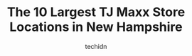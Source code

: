 ---
layout: ampstory
image: https://i0.wp.com/www.depkes.org/wp-content/uploads/2023/06/tj-maxx-0-in-new-hampshire-1685968853.jpeg?resize=640,853
author: techidn
featured: false
description: Discover the impressive array of TJ Maxx options in New Hampshire, where you can find 10 of the largest TJ Maxx establishments in the area. From renowned classics to hidden gems, New Hampshi
title: The 10 Largest TJ Maxx Store Locations in New Hampshire
cover:
   title: The 10 Largest TJ Maxx Store Locations in New Hampshire
   subtitle: Rickpate
   background: https://www.depkes.org/wp-content/uploads/2023/06/tj-maxx-0-in-new-hampshire-1685968853.jpeg

pages: 
 - layout: thirds
   top: <h1>#1 T.J. Maxx</h1>
   bottom: "<p>Solid store with a good selection of merchandise. Good deals on clothes and jewelry. The kinda place where you have to find the deals.</p>"
   background: https://www.depkes.org/wp-content/uploads/2023/06/tj-maxx-1-in-new-hampshire-1685968854.jpeg
   backgroundblur: true
 - layout: thirds
   top: <h1>#2 T.J. Maxx & HomeGoods</h1>
   bottom: "<p>10 Michels Wy, Londonderry, NH 03053, United States</p>"
   background: https://www.depkes.org/wp-content/uploads/2023/06/tj-maxx-2-in-new-hampshire-1685968854.jpeg
   cta:
      link: https://www.depkes.org/blog/the-10-largest-tj-maxx-store-locations-in-new-hampshire/
      text: The 10 Largest TJ Maxx Store Locations in New Hampshire
 - layout: thirds
   top: <h1>#3 T.J. Maxx</h1>
   bottom: "<p>12 Loudon Rd, Concord, NH 03301, United States</p>"
   background: https://www.depkes.org/wp-content/uploads/2023/06/tj-maxx-3-in-new-hampshire-1685968854.jpeg
   cta:
      link: https://www.depkes.org/blog/the-10-largest-tj-maxx-store-locations-in-new-hampshire/
      text: The 10 Largest TJ Maxx Store Locations in New Hampshire
 - layout: thirds
   top: <h1>#4 T.J. Maxx</h1>
   bottom: "<p>554 Meadow St, Littleton, NH 03561, United States</p>"
   background: https://images.unsplash.com/photo-1613843873231-1447db182f97?ixlib=rb-4.0.3&ixid=MnwxMjA3fDB8MHxwaG90by1wYWdlfHx8fGVufDB8fHx8&auto=format&fit=crop&w=640&h=853&q=80
   cta:
      link: https://www.depkes.org/blog/the-10-largest-tj-maxx-store-locations-in-new-hampshire/
      text: The 10 Largest TJ Maxx Store Locations in New Hampshire
 - layout: thirds
   top: <h1>#5 T.J. Maxx</h1>
   bottom: "<p>1584 White Mountain Hwy, North Conway, NH 03860, United States</p>"
   background: https://images.unsplash.com/photo-1540457036297-448b6b99e91c?ixlib=rb-4.0.3&ixid=MnwxMjA3fDB8MHxwaG90by1wYWdlfHx8fGVufDB8fHx8&auto=format&fit=crop&w=640&h=853&q=80
   cta:
      link: https://www.depkes.org/blog/the-10-largest-tj-maxx-store-locations-in-new-hampshire/
      text: The 10 Largest TJ Maxx Store Locations in New Hampshire
 - layout: thirds
   top: <h1>#6 T.J. Maxx</h1>
   bottom: "<p>63 Key Street, Keene, NH 03431, United States</p>"
   background: https://images.unsplash.com/photo-1536745287225-21d689278fd1?ixlib=rb-4.0.3&ixid=MnwxMjA3fDB8MHxwaG90by1wYWdlfHx8fGVufDB8fHx8&auto=format&fit=crop&w=640&h=853&q=80
   cta:
      link: https://www.depkes.org/blog/the-10-largest-tj-maxx-store-locations-in-new-hampshire/
      text: The 10 Largest TJ Maxx Store Locations in New Hampshire
 - layout: thirds
   top: <h1>#7 T.J. Maxx</h1>
   bottom: "<p>1400 Lake Shore Rd, Gilford, NH 03246, United States</p>"
   background: https://images.unsplash.com/photo-1608501821300-4f99e58bba77?ixlib=rb-4.0.3&ixid=MnwxMjA3fDB8MHxwaG90by1wYWdlfHx8fGVufDB8fHx8&auto=format&fit=crop&w=640&h=853&q=80
   cta:
      link: https://www.depkes.org/blog/the-10-largest-tj-maxx-store-locations-in-new-hampshire/
      text: The 10 Largest TJ Maxx Store Locations in New Hampshire
 - layout: thirds
   middle: Continue reading...
   background: https://plus.unsplash.com/premium_photo-1664640458616-3c74f8cb4589?ixlib=rb-4.0.3&ixid=MnwxMjA3fDB8MHxwaG90by1wYWdlfHx8fGVufDB8fHx8&auto=format&fit=crop&w=640&h=853&q=80
   cta:
      link: https://www.depkes.org/blog/the-10-largest-tj-maxx-store-locations-in-new-hampshire/
      text: The 10 Largest TJ Maxx Store Locations in New Hampshire
      
---